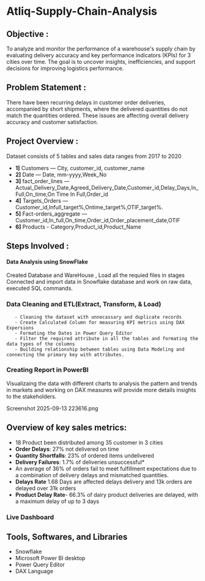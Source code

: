 # Atliq-Supply-Chain-Analysis
## Objective : 
To analyze and monitor the performance of a warehouse's supply chain by evaluating delivery accuracy and key performance indicators (KPIs) for 3 cities over time.
The goal is to uncover insights, inefficiencies, and support decisions for improving logistics performance.
## Problem Statement :
There have been recurring delays in customer order deliveries, accompanied by short shipments, where the delivered quantities do not match the quantities ordered.
These issues are affecting overall delivery accuracy and customer satisfaction.
## Project Overview : 
Dataset consists of 5 tables and sales data ranges from 2017 to 2020
- **1]** Customers             — City, customer_id, customer_name
- **2]** Date                  — Date, mm-yyyy,Week_No
- **3]** fact_order_lines      — Actual_Delivery_Date,Agreed_Delivery_Date,Customer_id,Delay_Days,In_Full,On_time,On Time In Full,Order_id
- **4]** Targets_Orders        — Customer_id,Infull_target%,Ontime_target%,OTIF_target%.
- **5]** Fact-orders_aggregate — Customer_id,In_full,On_time,Order_id,Order_placement_date,OTIF
- **6]** Products              - Category,Product_id,Product_Name
## Steps Involved : 
#### Data Analysis using SnowFlake
Created Database and WareHouse , Load all the requied files in stages
Connected and import data in Snowflake database and work on raw data, executed SQL commands.
### Data Cleaning and ETL(Extract, Transform, & Load)
       - Cleaning the dataset with unnecassary and duplicate records
       - Create Calculated Column for measuring KPI metrics using DAX Expersions
       - Formating the Dates in Power Query Editor 
       - Filter the required attribute in all the tables and formating the data types of the columns
       - Building relationship between tables using Data Modeling and connecting the primary key with attributes.

### Creating Report in PowerBI
   Visualizaing the data with different charts to analysis the pattern and trends in markets and working on DAX measures will provide more details insights to the stakeholders.

Screenshot 2025-09-13 223616.png

## Overview of key sales metrics:
- 18 Product been distributed among 35 customer in 3 cities
- **Order Delays**: 27% not delivered on time
- **Quantity Shortfalls**: 23% of ordered items undelivered
- **Delivery Failures**: 1.7% of deliveries unsuccessful*
- An average of 36% of orders fail to meet fulfillment expectations due to a combination of delivery delays and mismatched quantities.
- **Delays Rate** 1.68 Days are affected delays delivery and 13k orders are delayed over 31k orders
- **Product Delay Rate**- 66.3% of dairy product deliveries are delayed, with a maximum delay of up to 3 days

### Live Dashboard

## Tools, Softwares, and Libraries
- Snowflake
- Microsoft Power BI desktop
- Power Query Editor
- DAX Language
  
       
